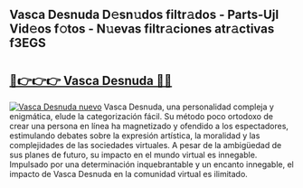 ## Vasca Desnuda D𝚎sn𝚞dos filtr𝚊dos - Parts-UjI Vid𝚎os f𝚘tos - N𝚞evas filtr𝚊ciones atr𝚊ctivas f3EGS

# <h2><a href="http://mb5pz4.tromn.icu/?c=Vasca+Desnuda">🔗👉👉👉 Vasca Desnuda 🔗🔗</a></h2>

[![Vasca Desnuda nuevo](https://i.imgur.com/pEAQMta.gif)](http://mb5pz4.tromn.icu/?c=Vasca+Desnuda)
Vasca Desnuda, una personalidad compleja y enigmática, elude la categorización fácil. Su método poco ortodoxo de crear una persona en línea ha magnetizado y ofendido a los espectadores, estimulando debates sobre la expresión artística, la moralidad y las complejidades de las sociedades virtuales. A pesar de la ambigüedad de sus planes de futuro, su impacto en el mundo virtual es innegable. Impulsado por una determinación inquebrantable y un encanto innegable, el impacto de Vasca Desnuda en la comunidad virtual es ilimitado.
